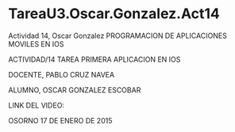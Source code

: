 # TareaU3.Oscar.Gonzalez.Act14
Actividad 14, Oscar Gonzalez
PROGRAMACION DE APLICACIONES MOVILES EN IOS

ACTIVIDAD/14 TAREA PRIMERA APLICACION EN IOS

DOCENTE, PABLO CRUZ NAVEA

ALUMNO, OSCAR GONZALEZ ESCOBAR

LINK DEL VIDEO:

OSORNO 17 DE ENERO DE 2015

